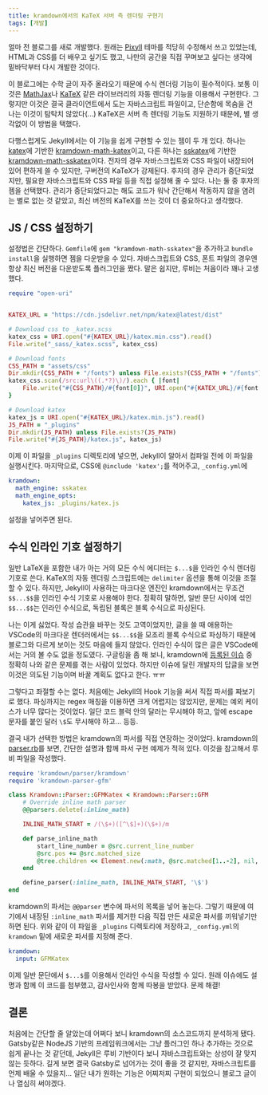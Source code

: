 ```yaml
---
title: kramdown에서의 KaTeX 서버 측 렌더링 구현기
tags: [개발]
---
```


얼마 전 블로그를 새로 개발했다. 원래는 [Pixyll](https://github.com/johno/pixyll) 테마를 적당히 수정해서 쓰고 있었는데, HTML과 CSS를 더 배우고 싶기도 했고, 나만의 공간을 직접 꾸며보고 싶다는 생각에 밑바닥부터 다시 개발한 것이다. 
<!--more-->

이 블로그에는 수학 글이 자주 올라오기 때문에 수식 렌더링 기능이 필수적이다. 보통 이것은 [MathJax](https://www.mathjax.org/)나 [KaTeX](https://katex.org/) 같은 라이브러리의 자동 렌더링 기능을 이용해서 구현한다. 그렇지만 이것은 결국 클라이언트에서 도는 자바스크립트 파일이고, 단순함에 목숨을 건 나는 이것이 탐탁치 않았다(...) KaTeX은 서버 측 렌더링 기능도 지원하기 때문에, 별 생각없이 이 방법을 택했다.

다행스럽게도 Jekyll에서는 이 기능을 쉽게 구현할 수 있는 젬이 두 개 있다. 하나는 [katex](https://github.com/glebm/katex-ruby)에 기반한 [kramdown-math-katex](https://github.com/kramdown/math-katex)이고, 다른 하나는 [sskatex](https://github.com/ccorn/sskatex/)에 기반한 [kramdown-math-sskatex](https://github.com/kramdown/math-sskatex)이다. 전자의 경우 자바스크립트와 CSS 파일이 내장되어 있어 편하게 쓸 수 있지만, 구버전의 KaTeX가 강제된다. 후자의 경우 관리가 중단되었지만, 필요한 자바스크립트와 CSS 파일 등을 직접 설정해 줄 수 있다. 나는 둘 중 후자의 젬을 선택했다. 관리가 중단되었다고는 해도 코드가 워낙 간단해서 작동하지 않을 염려는 별로 없는 것 같았고, 최신 버전의 KaTeX를 쓰는 것이 더 중요하다고 생각했다.

## JS / CSS 설정하기

설정법은 간단하다. `Gemfile`에 `gem "kramdown-math-sskatex"`을 추가하고 `bundle install`을 실행하면 젬을 다운받을 수 있다. 자바스크립트와 CSS, 폰트 파일의 경우엔 항상 최신 버전을 다운받도록 플러그인을 짰다. 말은 쉽지만, 루비는 처음이라 꽤나 고생했다.

```ruby
require "open-uri"


KATEX_URL = "https://cdn.jsdelivr.net/npm/katex@latest/dist"

# Download css to _katex.scss
katex_css = URI.open("#{KATEX_URL}/katex.min.css").read()
File.write("_sass/_katex.scss", katex_css)

# Download fonts
CSS_PATH = "assets/css"
Dir.mkdir(CSS_PATH + "/fonts") unless File.exists?(CSS_PATH + "/fonts")
katex_css.scan(/src:url\((.*?)\)/).each { |font| 
    File.write("#{CSS_PATH}/#{font[0]}", URI.open("#{KATEX_URL}/#{font[0]}").read())
}

# Download katex
katex_js = URI.open("#{KATEX_URL}/katex.min.js").read()
JS_PATH = "_plugins"
Dir.mkdir(JS_PATH) unless File.exists?(JS_PATH)
File.write("#{JS_PATH}/katex.js", katex_js)
```

이제 이 파일을 `_plugins` 디렉토리에 넣으면, Jekyll이 알아서 컴파일 전에 이 파일을 실행시킨다. 마지막으로, CSS에 `@include 'katex';`를 적어주고, `_config.yml`에 

```yml
kramdown:
  math_engine: sskatex
  math_engine_opts:
    katex_js: _plugins/katex.js
```

설정을 넣어주면 된다.

## 수식 인라인 기호 설정하기

일반 LaTeX을 포함한 내가 아는 거의 모든 수식 에디터는 `$...$`을 인라인 수식 렌더링 기호로 쓴다. KaTeX의 자동 렌더링 스크립트에는 `delimiter` 옵션을 통해 이것을 조절할 수 있다. 하지만, Jekyll이 사용하는 마크다운 엔진인 kramdown에서는 무조건 `$$...$$`을 인라인 수식 기호로 사용해야 한다. 정확히 말하면, 일반 문단 사이에 섞인 `$$...$$`는 인라인 수식으로, 독립된 블록은 블록 수식으로 파싱된다. 

나는 이게 싫었다. 작성 습관을 바꾸는 것도 고역이었지만, 글을 쓸 때 애용하는 VSCode의 마크다운 렌더러에서는 `$$...$$`을 모조리 블록 수식으로 파싱하기 때문에 블로그와 다르게 보이는 것도 마음에 들지 않았다. 인라인 수식이 많은 글은 VSCode에서는 거의 볼 수도 없을 정도였다. 구글링을 좀 해 보니, kramdown에 [등록된 이슈](https://github.com/gettalong/kramdown/issues/672) 중 정확히 나와 같은 문제를 겪는 사람이 있었다. 하지만 이슈에 달린 개발자의 답글을 보면 이것은 의도된 기능이며 바꿀 계획도 없다고 한다. ㅠㅠ 

그렇다고 좌절할 수는 없다. 처음에는 Jekyll의 Hook 기능을 써서 직접 파서를 짜보기로 했다. 파싱까지는 regex 매칭을 이용하면 크게 어렵지는 않았지만, 문제는 예외 케이스가 너무 많다는 것이었다. 일단 코드 블럭 안의 달러는 무시해야 하고, 앞에 escape 문자를 붙인 달러 `\$`도 무시해야 하고... 등등.

결국 내가 선택한 방법은 kramdown의 파서를 직접 연장하는 것이었다. kramdown의 [parser.rb](https://github.com/gettalong/kramdown/blob/master/lib/kramdown/parser/kramdown.rb)를 보면, 간단한 설명과 함께 파서 구현 예제가 적혀 있다. 이것을 참고해서 루비 파일을 작성했다.

```ruby
require 'kramdown/parser/kramdown'
require 'kramdown-parser-gfm'

class Kramdown::Parser::GFMKatex < Kramdown::Parser::GFM
    # Override inline math parser
    @@parsers.delete(:inline_math)

    INLINE_MATH_START = /(\$+)([^\$]+)(\$+)/m

    def parse_inline_math
        start_line_number = @src.current_line_number
        @src.pos += @src.matched_size
        @tree.children << Element.new(:math, @src.matched[1..-2], nil, category: :span, location: start_line_number)
    end

    define_parser(:inline_math, INLINE_MATH_START, '\$')
end
```

kramdown의 파서는 `@@parser` 변수에 파서의 목록을 넣어 놓는다. 그렇기 때문에 여기에서 내장된 `:inline_math` 파서를 제거한 다음 직접 만든 새로운 파서를 끼워넣기만 하면 된다. 위와 같이 이 파일을 `_plugins` 디렉토리에 저장하고, `_config.yml`의 `kramdown` 밑에 새로운 파서를 지정해 준다.

```yml
kramdown:
  input: GFMKatex
```

이제 일반 문단에서 `$...$`를 이용해서 인라인 수식을 작성할 수 있다. 원래 이슈에도 설명과 함께 이 코드를 첨부했고, 감사인사와 함께 따봉을 받았다. 문제 해결!

## 결론

처음에는 간단할 줄 알았는데 어쩌다 보니 kramdown의 소스코드까지 분석하게 됐다. Gatsby같은 NodeJS 기반의 프레임워크에서는 그냥 플러그인 하나 추가하는 것으로 쉽게 끝나는 것 같던데, Jekyll은 루비 기반이다 보니 자바스크립트와는 상성이 잘 맞지 않는 듯하다. 길게 보면 결국 Gatsby로 넘어가는 것이 좋을 것 같지만, 자바스크립트를 언제 배울 수 있을지... 일단 내가 원하는 기능은 어찌저찌 구현이 되었으니 블로그 글이나 열심히 써야겠다.

